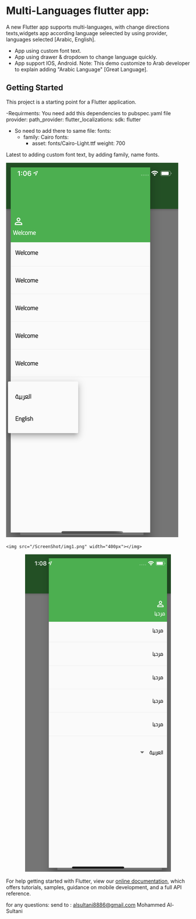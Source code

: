 # Multi-Languages flutter app:

A new Flutter app supports multi-languages, with change directions texts,widgets app according language seleected by using provider, languages selected [Arabic, English].
- App using custom font text.
- App using  drawer & dropdown to change language quickly.
- App support IOS, Android.
Note: This demo customize to Arab developer to explain adding "Arabic Language" [Great Language].


## Getting Started

This project is a starting point for a Flutter application.


-Requirments:
You need add this dependencies to  pubspec.yaml  file
  provider:
  path_provider:
  flutter_localizations:
    sdk: flutter
    
 - So need to add there to same file:
 fonts:
    - family: Cairo
      fonts:
        - asset: fonts/Cairo-Light.ttf
          weight: 700
 
 Latest to adding custom font text, by adding family, name fonts.

![Alt text](/ScreenShot/img1.png?raw=true "Optional Title")

<div align="row">
  
    <img src="/ScreenShot/img1.png" width="400px"></img>    
</div>
<div class="row" width="50px"></div>



<div align="center">
       <img src="/ScreenShot/img2.png" width="400px"></img>                                         
</div>


For help getting started with Flutter, view our
[online documentation](https://flutter.dev/docs), which offers tutorials,
samples, guidance on mobile development, and a full API reference.



for any questions: send to : alsultani8886@gmail.com
Mohammed Al-Sultani  

